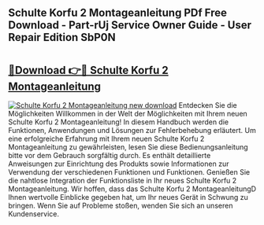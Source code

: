 ## Schulte Korfu 2 Montageanleitung PDf Free Download - Part-rUj Service Owner Guide - User Repair Edition SbP0N

# <h2><a href="http://df6k5sq.blite.top/?on=Schulte+Korfu+2+Montageanleitung">🔗Download 👉🔴 Schulte Korfu 2 Montageanleitung</a></h2>

[![Schulte Korfu 2 Montageanleitung new download](https://i.imgur.com/lujVjoI.png)](http://df6k5sq.blite.top/?on=Schulte+Korfu+2+Montageanleitung)
Entdecken Sie die Möglichkeiten Willkommen in der Welt der Möglichkeiten mit Ihrem neuen Schulte Korfu 2 Montageanleitung! In diesem Handbuch werden die Funktionen, Anwendungen und Lösungen zur Fehlerbehebung erläutert. Um eine erfolgreiche Erfahrung mit Ihrem neuen Schulte Korfu 2 Montageanleitung zu gewährleisten, lesen Sie diese Bedienungsanleitung bitte vor dem Gebrauch sorgfältig durch. Es enthält detaillierte Anweisungen zur Einrichtung des Produkts sowie Informationen zur Verwendung der verschiedenen Funktionen und Funktionen. Genießen Sie die nahtlose Integration der Funktionsliste in Ihr neues Schulte Korfu 2 Montageanleitung. Wir hoffen, dass das Schulte Korfu 2 MontageanleitungD Ihnen wertvolle Einblicke gegeben hat, um Ihr neues Gerät in Schwung zu bringen. Wenn Sie auf Probleme stoßen, wenden Sie sich an unseren Kundenservice.
